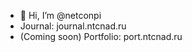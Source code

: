 - 👋 Hi, I’m @netconpi
- Journal: journal.ntcnad.ru
- (Coming soon) Portfolio: port.ntcnad.ru


<!---
netconpi/netconpi is a ✨ special ✨ repository because its `README.md` (this file) appears on your GitHub profile.
You can click the Preview link to take a look at your changes.
--->
